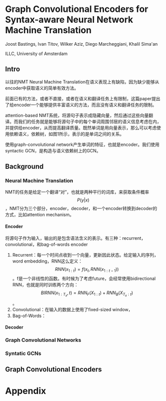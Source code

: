 # Graph Convolutional Encoders for Syntax-aware Neural Network Machine Translation

Joost Bastings, Ivan Titov, Wilker Aziz, Diego Marcheggiani, Khalil Sima'an

ILLC, University of Amsterdam

## Intro

以往的NMT Neural Machine Translation在语义表现上有缺陷，因为缺少能够从encoder中获取语义的简单有效方法。

前面已有的方法，或者不直接，或者在语义和翻译任务上有限制，这篇paper提出了给encoder一个能够提供丰富语义的方法，而且没有语义和翻译任务的限制。

attention-based NMT系统，将源句子表示成隐藏向量，然后通过这些向量翻译。而我们的任务就是能够将源句子中的每个单词周围邻居的语义信息考虑在内，并提供给encoder，从而提高翻译质量。既然单词是用向量表示，那么可以考虑使用依赖语义，依赖树，如图1所示，表示的是单词之间的关系。

使用graph-convolutional network产生单词的特征，也就是encoder。我们使用syntactic GCN，是构造与语义依赖树上的GCN。

## Background

### Neural Machine Translation

NMT的任务是给定一个翻译“对”，也就是两种平行的词库，来获取条件概率$$P(y|x)$$，NMT分为三个部分，encoder，decoder，和一个encoder转换到decoder的方式，比如attention mechanism。

#### Encoder

将源句子作为输入，输出的是包含语法含义的表示。有三种：recurrent，convolutional，和bag-of-words encoder

1. Recurrent：每一个时间点收到一个向量，更新因此状态。给定输入的序列，word embedding，RNN这么定义：$$RNN(x_{1:t}) = f(x_t, RNN(x_{1:t-1}))$$。f是一个非线性的函数。有时候为了考虑future，会经常使用bidirectional RNN，也就是同时训练两个方向：$$BIRNN(x_{1:T_x},t) =  RNN_F(X_{1:t}) + RNN_B(X_{T_x:t}) $$。
2. Convolutional：在输入的数据上使用了fixed-sized window，
3. Bag-of-Words：

#### Decoder

### Graph Convolutional Networks

### Syntatic GCNs

## Graph Convolutional Encoders

# Appendix